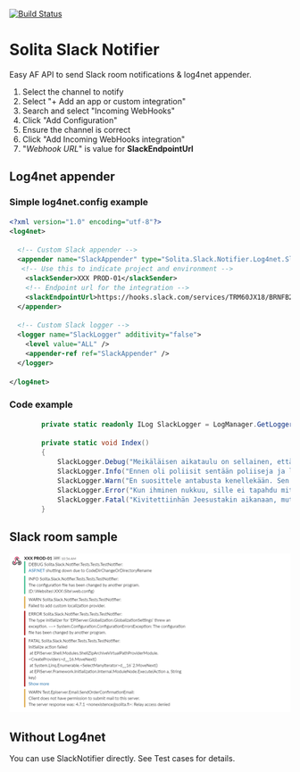 [![Build Status](https://solita-episerver-public.visualstudio.com/slack-notifier/_apis/build/status/solita.slack-notifier?branchName=master)](https://solita-episerver-public.visualstudio.com/slack-notifier/_build/latest?definitionId=10&branchName=master)

# Solita Slack Notifier
Easy AF API to send Slack room notifications & log4net appender.

1. Select the channel to notify
2. Select "+ Add an app or custom integration"
4. Search and select "Incoming WebHooks"
5. Click "Add Configuration"
6. Ensure the channel is correct
7. Click "Add Incoming WebHooks integration"
8. "*Webhook URL*" is value for **SlackEndpointUrl**

## Log4net appender
### Simple log4net.config example

```xml
<?xml version="1.0" encoding="utf-8"?>
<log4net>

  <!-- Custom Slack appender -->
  <appender name="SlackAppender" type="Solita.Slack.Notifier.Log4net.SlackAppender">
   <!-- Use this to indicate project and environment -->
    <slackSender>XXX PROD-01</slackSender>
    <!-- Endpoint url for the integration -->
    <slackEndpointUrl>https://hooks.slack.com/services/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</slackEndpointUrl>
  </appender>
  
  <!-- Custom Slack logger -->
  <logger name="SlackLogger" additivity="false">
    <level value="ALL" />
    <appender-ref ref="SlackAppender" />
  </logger>
  
</log4net>
```

### Code example
```csharp
        private static readonly ILog SlackLogger = LogManager.GetLogger("SlackLogger");

        private static void Index()
        {
            SlackLogger.Debug("Meikäläisen aikataulu on sellainen, että ikinä ei olla myöhässä mistään");
            SlackLogger.Info("Ennen oli poliisit sentään poliiseja ja laivat rautaa. Nyt on poliisit peltiä ja laivat mitä lie lasikuitua.");
            SlackLogger.Warn("En suosittele antabusta kenellekään. Sen kanssa ryypätessä tulee ihan kammottava olo.");
            SlackLogger.Error("Kun ihminen nukkuu, sille ei tapahdu mitään. Mutta kun se ei nuku, se voi saada vaikka kalan.");
            SlackLogger.Fatal("Kivitettiinhän Jeesustakin aikanaan, mutta nyt mies on maailman maineessa.");
        }
```
## Slack room sample
![Slack room sample](documentationResources/slackpost.PNG)

## Without Log4net
You can use SlackNotifier directly. See Test cases for details.
